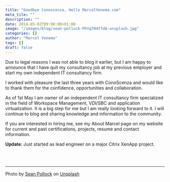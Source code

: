 ```yaml
---
title: "Goodbye Conoscenza, Hello MarcelVenema.com"
meta_tile: ""
description: ""
date: 2014-05-02T09:00:00+01:00
image: "/images/blog/sean-pollock-PhYq704ffdA-unsplash.jpg"
categories: []
author: "Marcel Venema" 
tags: []
draft: false
---
```


Due to legal reasons I was not able to blog it earlier, but I am happy to announce that I have quit my consultancy job at my previous employer and start my own independent IT consultancy firm.

I worked with pleasure the last three years with ConoScenza and would like to thank them for the confidence, opportunities and collaboration.

As of 1st May I am owner of an independent IT consultancy firm specialized in the field of Workspace Management, VDI/SBC and application virtualization. It is a big step for me but I am really looking forward to it. I will continue to blog and sharing knowledge and information to the community. 

If you are interested in hiring me, see my About Marcel page on my website for current and past certifications, projects, resume and contact information.

**Update**: Just started as lead engineer on a major Citrix XenApp project.

&nbsp;  
&nbsp;  

---

Photo by <a href="https://unsplash.com/@seanpollock?utm_content=creditCopyText&utm_medium=referral&utm_source=unsplash">Sean Pollock</a> on <a href="https://unsplash.com/photos/low-angle-photo-of-city-high-rise-buildings-during-daytime-PhYq704ffdA?utm_content=creditCopyText&utm_medium=referral&utm_source=unsplash">Unsplash</a>

&nbsp;  
